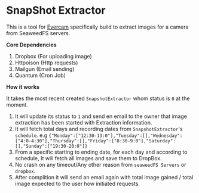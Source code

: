 SnapShot Extractor
==================

This is a tool for [Evercam](http://evercam.io/) specifically build to extract images for a camera from SeaweedFS servers.

**Core Dependencies**

 1. Dropbox (For uploading image)
 2. Httpoison (Http requests)
 3. Mailgun (Email sending)
 4. Quantum (Cron Job)

**How it works**

It takes the most recent created `SnapshotExtractor` whom status is `0` at the moment.

 1. It will update its status to `1` and send en email to the owner that image extraction has been started with Extraction information.
 2. It will fetch total days and recording dates from `SnapshotExtractor`'s `schedule`.
   e.g `{"Monday":["12:30-13:0"],"Tuesday":[],"Wednesday":["4:0-4:30"],"Thursday":[],"Friday":["8:30-9:0"],"Saturday":[],"Sunday":["19:30-20:0"]}`
 3. From a specific starting to ending date, for each day and according to schedule, It will fetch all images and save them to DropBox.
 4. No crash on any timeout/Any other reason from `seaweedFS Servers` or `dropbox`.
 5. After complition it will send an email again with total image gained / total image expected to the user how initiated requests.
 
